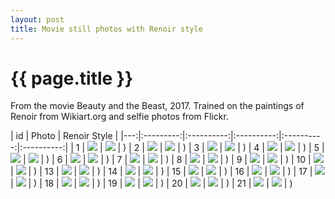```yaml
---
layout: post
title: Movie still photos with Renoir style
---
```

{{ page.title }}
================

From the movie Beauty and the Beast, 2017.
Trained on the paintings of Renoir from Wikiart.org and selfie photos from Flickr.

| id | Photo | Renoir Style |
|---:|:---------:|:----------:|:----------:|:----------:|:----------:|
| 1 | ![]({{site.baseurl}}/images/movie-to-renoir/original/17.jpg) | ![]({{site.baseurl}}/images/movie-to-renoir/renoir/17.jpg) | )
| 2 | ![]({{site.baseurl}}/images/movie-to-renoir/original/3.jpg) | ![]({{site.baseurl}}/images/movie-to-renoir/renoir/3.jpg) | )
| 3 | ![]({{site.baseurl}}/images/movie-to-renoir/original/7.jpg) | ![]({{site.baseurl}}/images/movie-to-renoir/renoir/7.jpg) | )
| 4 | ![]({{site.baseurl}}/images/movie-to-renoir/original/11.jpg) | ![]({{site.baseurl}}/images/movie-to-renoir/renoir/11.jpg) | )
| 5 | ![]({{site.baseurl}}/images/movie-to-renoir/original/6.jpg) | ![]({{site.baseurl}}/images/movie-to-renoir/renoir/6.jpg) | )
| 6 | ![]({{site.baseurl}}/images/movie-to-renoir/original/18.jpg) | ![]({{site.baseurl}}/images/movie-to-renoir/renoir/18.jpg) | )
| 7 | ![]({{site.baseurl}}/images/movie-to-renoir/original/8.jpg) | ![]({{site.baseurl}}/images/movie-to-renoir/renoir/8.jpg) | )
| 8 | ![]({{site.baseurl}}/images/movie-to-renoir/original/19.jpg) | ![]({{site.baseurl}}/images/movie-to-renoir/renoir/19.jpg) | )
| 9 | ![]({{site.baseurl}}/images/movie-to-renoir/original/15.jpg) | ![]({{site.baseurl}}/images/movie-to-renoir/renoir/15.jpg) | )
| 10 | ![]({{site.baseurl}}/images/movie-to-renoir/original/13.jpg) | ![]({{site.baseurl}}/images/movie-to-renoir/renoir/13.jpg) | )
| 13 | ![]({{site.baseurl}}/images/movie-to-renoir/original/10.jpg) | ![]({{site.baseurl}}/images/movie-to-renoir/renoir/10.jpg) | )
| 14 | ![]({{site.baseurl}}/images/movie-to-renoir/original/12.jpg) | ![]({{site.baseurl}}/images/movie-to-renoir/renoir/12.jpg) | )
| 15 | ![]({{site.baseurl}}/images/movie-to-renoir/original/1.jpg) | ![]({{site.baseurl}}/images/movie-to-renoir/renoir/1.jpg) | )
| 16 | ![]({{site.baseurl}}/images/movie-to-renoir/original/16.jpg) | ![]({{site.baseurl}}/images/movie-to-renoir/renoir/16.jpg) | )
| 17 | ![]({{site.baseurl}}/images/movie-to-renoir/original/14.jpg) | ![]({{site.baseurl}}/images/movie-to-renoir/renoir/14.jpg) | )
| 18 | ![]({{site.baseurl}}/images/movie-to-renoir/original/4.jpg) | ![]({{site.baseurl}}/images/movie-to-renoir/renoir/4.jpg) | )
| 19 | ![]({{site.baseurl}}/images/movie-to-renoir/original/2.jpg) | ![]({{site.baseurl}}/images/movie-to-renoir/renoir/2.jpg) | )
| 20 | ![]({{site.baseurl}}/images/movie-to-renoir/original/9.jpg) | ![]({{site.baseurl}}/images/movie-to-renoir/renoir/9.jpg) | )
| 21 | ![]({{site.baseurl}}/images/movie-to-renoir/original/20.jpg) | ![]({{site.baseurl}}/images/movie-to-renoir/renoir/20.jpg) | )
